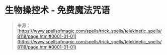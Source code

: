 <!--yml

category: 未分类

date: 2024-06-12 18:43:24

-->

# 生物操控术 - 免费魔法咒语

> 来源：[https://www.spellsofmagic.com/spells/trick_spells/telekinetic_spells/8118/page.html#0001-01-01](https://www.spellsofmagic.com/spells/trick_spells/telekinetic_spells/8118/page.html#0001-01-01)

